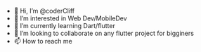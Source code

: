 - 👋 Hi, I’m @coderCliff
- 👀 I’m interested in Web Dev/MobileDev
- 🌱 I’m currently learning Dart/flutter
- 💞️ I’m looking to collaborate on any flutter project for bigginers
- 📫 How to reach me 

<!---
coderCliff/coderCliff is a ✨ special ✨ repository because its `README.md` (this file) appears on your GitHub profile.
You can click the Preview link to take a look at your changes.
--->
